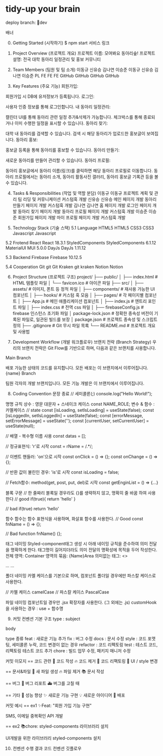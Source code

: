 # tidy-up your brain
deploy branch: 🌿dev


배너

0. Getting Started (시작하기)
$ npm start
서비스 링크



1. Project Overview (프로젝트 개요)
프로젝트 이름: 모여봐요 동아리숲!
프로젝트 설명: 전국 대학 동아리 일정관리 및 홍보 커뮤니티


2. Team Members (팀원 및 팀 소개)
이동규	신유승	김나연	이승준
이동규	신유승	김나연	이승준
PL	FE	FE	FE
GitHub	GitHub	GitHub	GitHub


3. Key Features (주요 기능)
회원가입:

회원가입 시 DB에 유저정보가 등록됩니다.
로그인:

사용자 인증 정보를 통해 로그인합니다.
내 동아리 일정관리:

캘린더 UI를 통해 동아리 관련 일정 추가&삭제가 가능합니다.
체크박스를 통해 종료되거나 이미 수행한 일정을 표시할 수 있습니다.
동아리 찾기:

대학 내 동아리를 검색할 수 있습니다.
검색 시 해당 동아리가 업로드한 홍보글이 보여집니다.
동아리 홍보:

홍보글 등록을 통해 동아리를 홍보할 수 있습니다.
동아리 만들기:

새로운 동아리를 만들어 관리할 수 있습니다.
동아리 프로필:

동아리 홍보글에서 동아리 이름(링크)를 클릭하면 해당 동아리 프로필로 이동합니다.
동아리 프로필에서는 동아리 소개, 동아리 활동사진 갤러리, 동아리 홍보글 기록관 등을 볼 수 있습니다.


4. Tasks & Responsibilities (작업 및 역할 분담)
이동규	이동규	
프로젝트 계획 및 관리
팀 리딩 및 커뮤니케이션
커스텀훅 개발
신유승	신유승	
메인 페이지 개발
동아리 만들기 페이지 개발
커스텀훅 개발
김나연	김나연	
홈 페이지 개발
로그인 페이지 개발
동아리 찾기 페이지 개발
동아리 프로필 페이지 개발
커스텀훅 개발
이승준	이승준	
회원가입 페이지 개발
마이 프로필 페이지 개발
커스텀훅 개발


5. Technology Stack (기술 스택)
5.1 Language
HTML5	HTML5
CSS3	CSS3
Javascript	Javascript

5.2 Frotend
React	React	18.3.1
StyledComponents	StyledComponents	6.1.12
MaterialUI	MUI	5.0.0
DayJs	DayJs	1.11.12

5.3 Backend
Firebase	Firebase	10.12.5

5.4 Cooperation
Git	git
Git Kraken	git kraken
Notion	Notion

6. Project Structure (프로젝트 구조)
project/
├── public/
│   ├── index.html           # HTML 템플릿 파일
│   └── favicon.ico          # 아이콘 파일
├── src/
│   ├── assets/              # 이미지, 폰트 등 정적 파일
│   ├── components/          # 재사용 가능한 UI 컴포넌트
│   ├── hooks/               # 커스텀 훅 모음
│   ├── pages/               # 각 페이지별 컴포넌트
│   ├── App.js               # 메인 애플리케이션 컴포넌트
│   ├── index.js             # 엔트리 포인트 파일
│   ├── index.css            # 전역 css 파일
│   ├── firebaseConfig.js    # firebase 인스턴스 초기화 파일
│   package-lock.json    # 정확한 종속성 버전이 기록된 파일로, 일관된 빌드를 보장
│   package.json         # 프로젝트 종속성 및 스크립트 정의
├── .gitignore               # Git 무시 파일 목록
└── README.md                # 프로젝트 개요 및 사용법


7. Development Workflow (개발 워크플로우)
브랜치 전략 (Branch Strategy)
우리의 브랜치 전략은 Git Flow를 기반으로 하며, 다음과 같은 브랜치를 사용합니다.

Main Branch

배포 가능한 상태의 코드를 유지합니다.
모든 배포는 이 브랜치에서 이루어집니다.
{name} Branch

팀원 각자의 개발 브랜치입니다.
모든 기능 개발은 이 브랜치에서 이루어집니다.


8. Coding Convention
문장 종료
// 세미콜론(;)
console.log("Hello World!");

명명 규칙
상수 : 영문 대문자 + 스네이크 케이스
const NAME_ROLE;
변수 & 함수 : 카멜케이스
// state
const [isLoading, setIsLoading] = useState(false);
const [isLoggedIn, setIsLoggedIn] = useState(false);
const [errorMessage, setErrorMessage] = useState('');
const [currentUser, setCurrentUser] = useState(null);

// 배열 - 복수형 이름 사용
const datas = [];

// 정규표현식: 'r'로 시작
const = rName = /.*/;

// 이벤트 핸들러: 'on'으로 시작
const onClick = () => {};
const onChange = () => {};

// 반환 값이 불린인 경우: 'is'로 시작
const isLoading = false;

// Fetch함수: method(get, post, put, del)로 시작
const getEnginList = () => {...}

블록 구문
// 한 줄짜리 블록일 경우라도 {}를 생략하지 않고, 명확히 줄 바꿈 하여 사용한다
// good
if(true){
  return 'hello'
}

// bad
if(true) return 'hello'

함수
함수는 함수 표현식을 사용하며, 화살표 함수를 사용한다.
// Good
const fnName = () => {};

// Bad
function fnName() {};

태그 네이밍
Styled-component태그 생성 시 아래 네이밍 규칙을 준수하여 의미 전달을 명확하게 한다.
태그명이 길어지더라도 의미 전달의 명확성에 목적을 두어 작성한다.
전체 영역: Container
영역의 묶음: {Name}Area
의미없는 태그: <>

<Container>
  <ContentsArea>
    <Contents>...</Contents>
    <Contents>...</Contents>
  </ContentsArea>
</Container>

폴더 네이밍
카멜 케이스를 기본으로 하며, 컴포넌트 폴더일 경우에만 파스칼 케이스로 사용한다.

// 카멜 케이스
camelCase
// 파스칼 케이스
PascalCase

파일 네이밍
컴포넌트일 경우만 .jsx 확장자를 사용한다. (그 외에는 .js)
customHook을 사용하는 경우 : use + 함수명


9. 커밋 컨벤션
기본 구조
type : subject

body 

type 종류
feat : 새로운 기능 추가
fix : 버그 수정
docs : 문서 수정
style : 코드 포맷팅, 세미콜론 누락, 코드 변경이 없는 경우
refactor : 코드 리펙토링
test : 테스트 코드, 리펙토링 테스트 코드 추가
chore : 빌드 업무 수정, 패키지 매니저 수정

커밋 이모지
== 코드 관련
📝	코드 작성
🔥	코드 제거
🔨	코드 리팩토링
💄	UI / style 변경

== 문서&파일
📰	새 파일 생성
🔥	파일 제거
📚	문서 작성

== 버그
🐛	버그 리포트
🚑	버그를 고칠 때

== 기타
🐎	성능 향상
✨	새로운 기능 구현
💡	새로운 아이디어
🚀	배포

커밋 예시
== ex1
✨Feat: "회원 가입 기능 구현"

SMS, 이메일 중복확인 API 개발

== ex2
📚chore: styled-components 라이브러리 설치

UI개발을 위한 라이브러리 styled-components 설치


10. 컨벤션 수행 결과
코드 컨벤션 깃플로우

